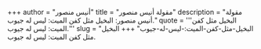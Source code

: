 +++
author = "أنيس منصور"
title = "مقولة أنيس منصور"
description = "مقولة أنيس منصور: البخيل مثل كفن الميت: ليس له جيوب."
quote = '''البخيل مثل كفن الميت: ليس له جيوب.'''
slug = "البخيل-مثل-كفن-الميت:-ليس-له-جيوب"
+++
البخيل مثل كفن الميت: ليس له جيوب.
